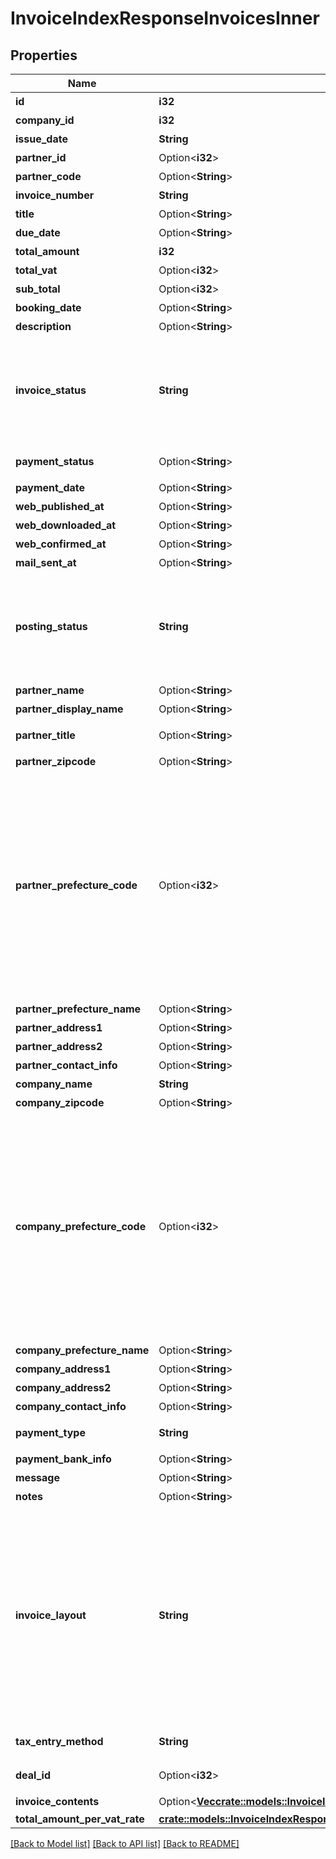 # InvoiceIndexResponseInvoicesInner

## Properties

Name | Type | Description | Notes
------------ | ------------- | ------------- | -------------
**id** | **i32** | 請求書ID | 
**company_id** | **i32** | 事業所ID | 
**issue_date** | **String** | 請求日 (yyyy-mm-dd) | 
**partner_id** | Option<**i32**> | 取引先ID | 
**partner_code** | Option<**String**> | 取引先コード | [optional]
**invoice_number** | **String** | 請求書番号 | 
**title** | Option<**String**> | タイトル | [optional]
**due_date** | Option<**String**> | 期日 (yyyy-mm-dd) | [optional]
**total_amount** | **i32** | 合計金額 | 
**total_vat** | Option<**i32**> | 消費税 | [optional]
**sub_total** | Option<**i32**> | 小計 | [optional]
**booking_date** | Option<**String**> | 売上計上日 | [optional]
**description** | Option<**String**> | 概要 | [optional]
**invoice_status** | **String** | 請求書ステータス  (draft: 下書き, applying: 申請中, remanded: 差し戻し, rejected: 却下, approved: 承認済み, submitted: 送付済み, unsubmitted: 請求書の承認フローが無効の場合のみ、unsubmitted（送付待ち）の値をとります) | 
**payment_status** | Option<**String**> | 入金ステータス  (unsettled: 入金待ち, settled: 入金済み) | [optional]
**payment_date** | Option<**String**> | 入金日 | [optional]
**web_published_at** | Option<**String**> | Web共有日時(最新) | [optional]
**web_downloaded_at** | Option<**String**> | Web共有ダウンロード日時(最新) | [optional]
**web_confirmed_at** | Option<**String**> | Web共有取引先確認日時(最新) | [optional]
**mail_sent_at** | Option<**String**> | メール送信日時(最新) | [optional]
**posting_status** | **String** | 郵送ステータス(unrequested: リクエスト前, preview_registered: プレビュー登録, preview_failed: プレビュー登録失敗, ordered: 注文中, order_failed: 注文失敗, printing: 印刷中, canceled: キャンセル, posted: 投函済み) | 
**partner_name** | Option<**String**> | 取引先名 | [optional]
**partner_display_name** | Option<**String**> | 請求書に表示する取引先名 | [optional]
**partner_title** | Option<**String**> | 敬称（御中、様、(空白)の3つから選択） | [optional]
**partner_zipcode** | Option<**String**> | 郵便番号 | [optional]
**partner_prefecture_code** | Option<**i32**> | 都道府県コード（-1: 設定しない、0:北海道、1:青森、2:岩手、3:宮城、4:秋田、5:山形、6:福島、7:茨城、8:栃木、9:群馬、10:埼玉、11:千葉、12:東京、13:神奈川、14:新潟、15:富山、16:石川、17:福井、18:山梨、19:長野、20:岐阜、21:静岡、22:愛知、23:三重、24:滋賀、25:京都、26:大阪、27:兵庫、28:奈良、29:和歌山、30:鳥取、31:島根、32:岡山、33:広島、34:山口、35:徳島、36:香川、37:愛媛、38:高知、39:福岡、40:佐賀、41:長崎、42:熊本、43:大分、44:宮崎、45:鹿児島、46:沖縄 | [optional]
**partner_prefecture_name** | Option<**String**> | 都道府県 | [optional]
**partner_address1** | Option<**String**> | 市区町村・番地 | [optional]
**partner_address2** | Option<**String**> | 建物名・部屋番号など | [optional]
**partner_contact_info** | Option<**String**> | 取引先担当者名 | [optional]
**company_name** | **String** | 事業所名 | 
**company_zipcode** | Option<**String**> | 郵便番号 | [optional]
**company_prefecture_code** | Option<**i32**> | 都道府県コード（-1: 設定しない、0:北海道、1:青森、2:岩手、3:宮城、4:秋田、5:山形、6:福島、7:茨城、8:栃木、9:群馬、10:埼玉、11:千葉、12:東京、13:神奈川、14:新潟、15:富山、16:石川、17:福井、18:山梨、19:長野、20:岐阜、21:静岡、22:愛知、23:三重、24:滋賀、25:京都、26:大阪、27:兵庫、28:奈良、29:和歌山、30:鳥取、31:島根、32:岡山、33:広島、34:山口、35:徳島、36:香川、37:愛媛、38:高知、39:福岡、40:佐賀、41:長崎、42:熊本、43:大分、44:宮崎、45:鹿児島、46:沖縄 | [optional]
**company_prefecture_name** | Option<**String**> | 都道府県 | [optional]
**company_address1** | Option<**String**> | 市区町村・番地 | [optional]
**company_address2** | Option<**String**> | 建物名・部屋番号など | [optional]
**company_contact_info** | Option<**String**> | 事業所担当者名 | [optional]
**payment_type** | **String** | 支払方法 (振込: transfer, 引き落とし: direct_debit) | 
**payment_bank_info** | Option<**String**> | 支払口座 | [optional]
**message** | Option<**String**> | メッセージ | [optional]
**notes** | Option<**String**> | 備考 | [optional]
**invoice_layout** | **String** | 請求書レイアウト * `default_classic` - レイアウト１/クラシック (デフォルト)  * `standard_classic` - レイアウト２/クラシック  * `envelope_classic` - 封筒１/クラシック  * `carried_forward_standard_classic` - レイアウト３（繰越金額欄あり）/クラシック  * `carried_forward_envelope_classic` - 封筒２（繰越金額欄あり）/クラシック  * `default_modern` - レイアウト１/モダン  * `standard_modern` - レイアウト２/モダン  * `envelope_modern` - 封筒/モダン | 
**tax_entry_method** | **String** | 請求書の消費税計算方法(inclusive: 内税, exclusive: 外税) | 
**deal_id** | Option<**i32**> | 取引ID (invoice_statusがsubmitted, unsubmittedの時IDが表示されます) | [optional]
**invoice_contents** | Option<[**Vec<crate::models::InvoiceIndexResponseInvoicesInnerInvoiceContentsInner>**](invoiceIndexResponse_invoices_inner_invoice_contents_inner.md)> | 請求内容 | [optional]
**total_amount_per_vat_rate** | [**crate::models::InvoiceIndexResponseInvoicesInnerTotalAmountPerVatRate**](invoiceIndexResponse_invoices_inner_total_amount_per_vat_rate.md) |  | 

[[Back to Model list]](../README.md#documentation-for-models) [[Back to API list]](../README.md#documentation-for-api-endpoints) [[Back to README]](../README.md)


